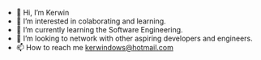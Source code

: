 - 👋 Hi, I’m Kerwin
- 👀 I’m interested in colaborating and learning.
- 🌱 I’m currently learning the Software Engineering.
- 💞️ I’m looking to network with other aspiring developers and engineers.
- 📫 How to reach me kerwindows@hotmail.com

<!---
Kerwindows/Kerwindows is a ✨ special ✨ repository because its `README.md` (this file) appears on your GitHub profile.
You can click the Preview link to take a look at your changes.
--->
